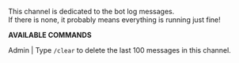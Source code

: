 This channel is dedicated to the bot log messages.  
If there is none, it probably means everything is running just fine!

**AVAILABLE COMMANDS**

Admin | Type `/clear` to delete the last 100 messages in this channel.